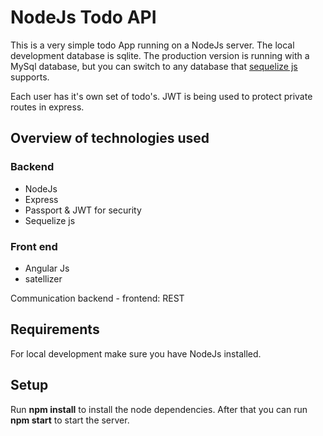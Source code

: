 # NodeJs Todo API

This is a very simple todo App running on a NodeJs server. The local 
development database is sqlite. The production version is running with
a MySql database, but you can switch to any database that 
[sequelize js](http://docs.sequelizejs.com/en/latest/) supports. 

Each user has it's own set of todo's. JWT is being used to protect
private routes in express.

## Overview of technologies used

### Backend

* NodeJs
* Express
* Passport & JWT for security
* Sequelize js

### Front end

* Angular Js
* satellizer

Communication backend - frontend: REST

## Requirements

For local development make sure you have NodeJs installed.

## Setup

Run **npm install** to install the node dependencies. After that you
can run **npm start** to start the server.
